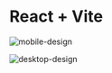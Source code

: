 # React + Vite

![mobile-design](https://github.com/user-attachments/assets/53940bcd-ddc3-4a90-bf56-390f7cfce584)

![desktop-design](https://github.com/user-attachments/assets/7d89fe16-e772-401c-b41c-5c4d7008c571)
